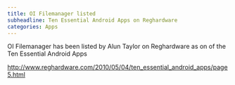 ```yaml
---
title: OI Filemanager listed
subheadline: Ten Essential Android Apps on Reghardware
categories: Apps
---
```

OI Filemanager has been listed by Alun Taylor on Reghardware as on of the Ten Essential Android Apps

http://www.reghardware.com/2010/05/04/ten_essential_android_apps/page5.html
